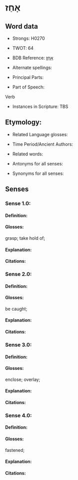 # אָחַז

<!-- Status: S2="NeedsEdits" -->
<!-- Lexica used for edits:   -->

## Word data

* Strongs: H0270

* TWOT: 64

* BDB Reference: [אָחַז](rc://en/bdb/dict/a.cl.aa)

* Alternate spellings:

* Principal Parts:

* Part of Speech:

Verb

* Instances in Scripture: TBS

## Etymology:

* Related Language glosses:

* Time Period/Ancient Authors:

* Related words:

* Antonyms for all senses:

* Synonyms for all senses:

## Senses

### Sense 1.0:

#### Definition:

#### Glosses:

grasp; take hold of; 

#### Explanation:

#### Citations:



### Sense 2.0:

#### Definition:

#### Glosses:

be caught; 

#### Explanation:

#### Citations:



### Sense 3.0:

#### Definition:

#### Glosses:

enclose; overlay; 

#### Explanation:

#### Citations:



### Sense 4.0:

#### Definition:

#### Glosses:

fastened; 

#### Explanation:

#### Citations:



